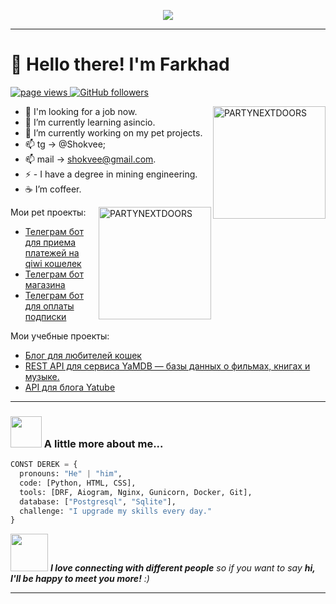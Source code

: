 <p align="center">
    
<img src=https://i.pinimg.com/564x/0b/6a/2f/0b6a2fcab1c7f923254628dd5e91b580.jpg />

</p>

____

<h1 align="left" id="macropower-title">👋 Hello there! I'm Farkhad</h1>
<p align="left">
  <a href="https://github.com/PARTYNEXTDOORS">
    <img src="https://komarev.com/ghpvc/?username=PARTYNEXTDOORS" alt="page views">
  </a>
  <a href="https://github.com/PARTYNEXTDOORS?tab=followers">
    <img alt="GitHub followers" src="https://img.shields.io/github/followers/PARTYNEXTDOORS?color=green&logo=github">
  </a>
</p>


<a href = "https://github.com/anuraghazra/github-readme-stats ">
  <img height="180em" src="https://grs-delta-taupe-49.vercel.app/api?username=PARTYNEXTDOORS&show_icons=true&hide_border=true&count_private=true&theme=nord" alt="PARTYNEXTDOORS" align="right"/>
</a>



- 🔭 I'm looking for a job now.
- 🌱 I’m currently learning asincio.
- 🔭 I’m currently working on my pet projects.
- 📫 tg -> @Shokvee;
- 📫 mail -> shokvee@gmail.com.
- ⚡ - I have a degree in mining engineering.
- ☕️ I’m coffeer.

<a href = "https://github.com/anuraghazra/github-readme-stats ">
  <img height="180em" src="https://grs-delta-taupe-49.vercel.app/api/top-langs/?username=PARTYNExtdoors&hide=TeX,QMake&theme=nord&layout=compact&hide_border=true" alt="PARTYNEXTDOORS" align="right"/>
</a>

Мои pet проекты: 
+ [Телеграм бот для приема платежей на qiwi кошелек](https://github.com/PARTYNEXTDOORS/qiwi_pay_bot)
+ [Телеграм бот магазина](https://github.com/PARTYNEXTDOORS/shop_bot_aiogram)
+ [Телеграм бот для оплаты подписки](https://github.com/PARTYNEXTDOORS/pay_bot_aiogram)

Мои учебные проекты:
+ [Блог для любителей кошек](https://github.com/PARTYNEXTDOORS/infra_sprint1)
+ [REST API для сервиса YaMDB — базы данных о фильмах, книгах и музыке.](https://github.com/PARTYNEXTDOORS/API-YamDb)
+ [API для блога Yatube](https://github.com/PARTYNEXTDOORS/API-Yatube)

____

### <img src="https://media.giphy.com/media/VgCDAzcKvsR6OM0uWg/giphy.gif" width="50"> A little more about me...  

```python
CONST DEREK = {
  pronouns: "He" | "him",
  code: [Python, HTML, CSS],
  tools: [DRF, Aiogram, Nginx, Gunicorn, Docker, Git],
  database: ["Postgresql", "Sqlite"],
  challenge: "I upgrade my skills every day."
}
```

<img src="https://media.giphy.com/media/LnQjpWaON8nhr21vNW/giphy.gif" width="60"> <em><b>I love connecting with different people</b> so if you want to say <b>hi, I'll be happy to meet you more!</b> :)</em>

____
